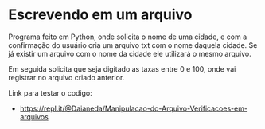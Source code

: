 # Escrevendo em um arquivo

Programa feito em Python, onde solicita o nome de uma cidade, e com a confirmação do usuário cria um arquivo txt com o nome daquela cidade. Se já existir um arquivo com o nome da cidade ele utilizará o mesmo arquivo.

Em seguida solicita que seja digitado as taxas entre 0 e 100, onde vai registrar no arquivo criado anterior.

Link para testar o codigo:
* https://repl.it/@Daianeda/Manipulacao-do-Arquivo-Verificacoes-em-arquivos
